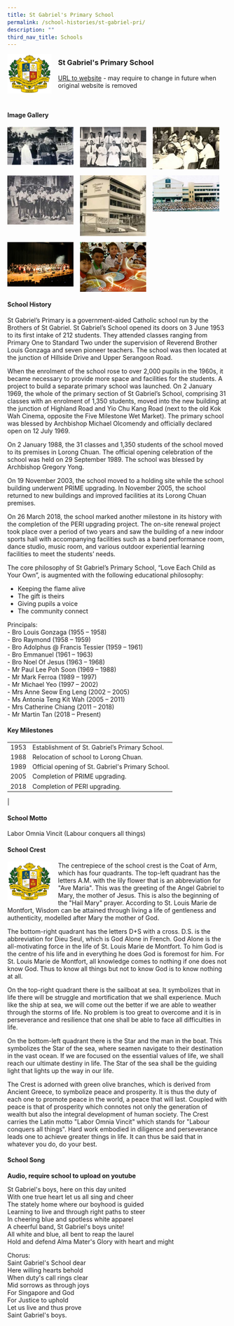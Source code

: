 ```yaml
---
title: St Gabriel's Primary School
permalink: /school-histories/st-gabriel-pri/
description: ""
third_nav_title: Schools
---
```

<img src="/images/stgabrielspri1.jpg" style="width:20%;margin-right:15px;" align = "left">

### **St Gabriel's Primary School**
[URL to website](https://www.stgabrielspri.moe.edu.sg/) - may require to change in future when original website is removed

<br clear="left">

#### **Image Gallery**

<p><a href="https://d1yxymztqoj7qn.amplifyapp.com/images/stgabrielspri2.jpg">  
<img src="/images/stgabrielspri2.jpg" style="width:30%;margin-right:15px;" align = "left">
</a></p>

<p><a href="https://d1yxymztqoj7qn.amplifyapp.com/images/stgabrielspri3.jpg">  
<img src="/images/stgabrielspri3.jpg" style="width:30%;margin-right:15px;" align = "left">
</a></p>

<p><a href="https://d1yxymztqoj7qn.amplifyapp.com/images/stgabrielspri4.jpg">  
<img src="/images/stgabrielspri4.jpg" style="width:30%;margin-right:15px;" align = "left">
</a></p>

<br clear="left">

<p><a href="https://d1yxymztqoj7qn.amplifyapp.com/images/stgabrielspri5.jpg">  
<img src="/images/stgabrielspri5.jpg" style="width:30%;margin-right:15px;" align = "left">
</a></p>

<p><a href="https://d1yxymztqoj7qn.amplifyapp.com/images/stgabrielspri6.jpg">  
<img src="/images/stgabrielspri6.jpg" style="width:30%;margin-right:15px;" align = "left">
</a></p>

<p><a href="https://d1yxymztqoj7qn.amplifyapp.com/images/stgabrielspri7.jpg">  
<img src="/images/stgabrielspri7.jpg" style="width:30%;margin-right:15px;" align = "left">
</a></p>

<br clear="left">

<p><a href="https://d1yxymztqoj7qn.amplifyapp.com/images/stgabrielspri8.jpg">  
<img src="/images/stgabrielspri8.jpg" style="width:30%;margin-right:15px;" align = "left">
</a></p>

<p><a href="https://d1yxymztqoj7qn.amplifyapp.com/images/stgabrielspri9.jpg">  
<img src="/images/stgabrielspri9.jpg" style="width:30%;margin-right:15px;" align = "left">
</a></p>

<br clear="left">

#### **School History**
St Gabriel’s Primary is a government-aided Catholic school run by the Brothers of St Gabriel. St Gabriel’s School opened its doors on 3 June 1953 to its first intake of 212 students. They attended classes ranging from Primary One to Standard Two under the supervision of Reverend Brother Louis Gonzaga and seven pioneer teachers. The school was then located at the junction of Hillside Drive and Upper Serangoon Road.

When the enrolment of the school rose to over 2,000 pupils in the 1960s, it became necessary to provide more space and facilities for the students. A project to build a separate primary school was launched. On 2 January 1969, the whole of the primary section of St Gabriel’s School, comprising 31 classes with an enrolment of 1,350 students, moved into the new building at the junction of Highland Road and Yio Chu Kang Road (next to the old Kok Wah Cinema, opposite the Five Milestone Wet Market). The primary school was blessed by Archbishop Michael Olcomendy and officially declared open on 12 July 1969.

On 2 January 1988, the 31 classes and 1,350 students of the school moved to its premises in Lorong Chuan. The official opening celebration of the school was held on 29 September 1989. The school was blessed by Archbishop Gregory Yong.

On 19 November 2003, the school moved to a holding site while the school building underwent PRIME upgrading. In November 2005, the school returned to new buildings and improved facilities at its Lorong Chuan premises.

On 26 March 2018, the school marked another milestone in its history with the completion of the PERI upgrading project. The on-site renewal project took place over a period of two years and saw the building of a new indoor sports hall with accompanying facilities such as a band performance room, dance studio, music room, and various outdoor experiential learning facilities to meet the students’ needs.

The core philosophy of St Gabriel’s Primary School, “Love Each Child as Your Own”, is augmented with the following educational philosophy:
*   Keeping the flame alive
*   The gift is theirs
*   Giving pupils a voice
*   The community connect

Principals:<br>
\- Bro Louis Gonzaga (1955 – 1958)<br>
\- Bro Raymond (1958 – 1959)<br>
\- Bro Adolphus @ Francis Tessier (1959 – 1961)<br>
\- Bro Emmanuel (1961 – 1963)<br>
\- Bro Noel Of Jesus (1963 – 1968)<br>
\- Mr Paul Lee Poh Soon (1969 – 1988)<br>
\- Mr Mark Ferroa (1989 – 1997)<br>
\- Mr Michael Yeo (1997 – 2002)<br>
\- Mrs Anne Seow Eng Leng (2002 – 2005)<br>
\- Ms Antonia Teng Kit Wah (2005 – 2011)<br>
\- Mrs Catherine Chiang (2011 – 2018)<br>
\- Mr Martin Tan (2018 – Present)

#### **Key Milestones**

|  |  |
|:---:|---|
| 1953 | Establishment of St. Gabriel’s Primary School. |
| 1988 | Relocation of school to Lorong Chuan. |
| 1989 | Official opening of St. Gabriel's Primary School. |
| 2005 | Completion of PRIME upgrading. |
| 2018 | Completion of PERI upgrading. |
|

#### **School Motto**
Labor Omnia Vincit (Labour conquers all things)

#### **School Crest**
<img src="/images/stgabrielspri1.jpg" style="width:20%;margin-right:15px;" align = "left">

The centrepiece of the school crest is the Coat of Arm, which has four quadrants. The top-left quadrant has the letters A.M. with the lily flower that is an abbreviation for "Ave Maria". This was the greeting of the Angel Gabriel to Mary, the mother of Jesus. This is also the beginning of the "Hail Mary" prayer. According to St. Louis Marie de Montfort, Wisdom can be attained through living a life of gentleness and authenticity, modelled after Mary the mother of God.

The bottom-right quadrant has the letters D+S with a cross. D.S. is the abbreviation for Dieu Seul, which is God Alone in French. God Alone is the all-motivating force in the life of St. Louis Marie de Montfort. To him God is the centre of his life and in everything he does God is foremost for him. For St. Louis Marie de Montfort, all knowledge comes to nothing if one does not know God. Thus to know all things but not to know God is to know nothing at all.

On the top-right quadrant there is the sailboat at sea. It symbolizes that in life there will be struggle and mortification that we shall experience. Much like the ship at sea, we will come out the better if we are able to weather through the storms of life. No problem is too great to overcome and it is in perseverance and resilience that one shall be able to face all difficulties in life.

On the bottom-left quadrant there is the Star and the man in the boat. This symbolizes the Star of the sea, where seamen navigate to their destination in the vast ocean. If we are focused on the essential values of life, we shall reach our ultimate destiny in life. The Star of the sea shall be the guiding light that lights up the way in our life.

The Crest is adorned with green olive branches, which is derived from Ancient Greece, to symbolize peace and prosperity. It is thus the duty of each one to promote peace in the world, a peace that will last. Coupled with peace is that of prosperity which connotes not only the generation of wealth but also the integral development of human society. The Crest carries the Latin motto "Labor Omnia Vincit" which stands for "Labour conquers all things". Hard work embodied in diligence and perseverance leads one to achieve greater things in life. It can thus be said that in whatever you do, do your best.

#### **School Song**
**Audio, require school to upload on youtube**

St Gabriel's boys, here on this day united<br>
With one true heart let us all sing and cheer<br>
The stately home where our boyhood is guided<br>
Learning to live and through right paths to steer<br>
In cheering blue and spotless white apparel<br>
A cheerful band, St Gabriel's boys unite!<br>
All white and blue, all bent to reap the laurel<br>
Hold and defend Alma Mater's Glory with heart and might

Chorus:<br>
Saint Gabriel's School dear<br>
Here willing hearts behold<br>
When duty's call rings clear<br>
Mid sorrows as through joys<br>
For Singapore and God<br>
For Justice to uphold<br>
Let us live and thus prove<br>
Saint Gabriel's boys.